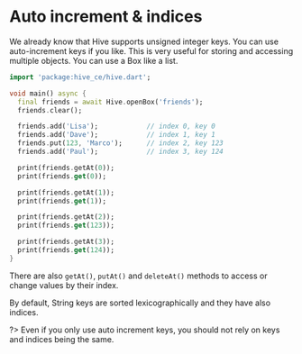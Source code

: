 # Auto increment & indices

We already know that Hive supports unsigned integer keys. You can use auto-increment keys if you like. This is very useful for storing and accessing multiple objects. You can use a Box like a list.

```dart
import 'package:hive_ce/hive.dart';

void main() async {
  final friends = await Hive.openBox('friends');
  friends.clear();

  friends.add('Lisa');            // index 0, key 0
  friends.add('Dave');            // index 1, key 1
  friends.put(123, 'Marco');      // index 2, key 123
  friends.add('Paul');            // index 3, key 124

  print(friends.getAt(0));
  print(friends.get(0));

  print(friends.getAt(1));
  print(friends.get(1));

  print(friends.getAt(2));
  print(friends.get(123));

  print(friends.getAt(3));
  print(friends.get(124));
}
```

There are also `getAt()`, `putAt()` and `deleteAt()` methods to access or change values by their index.

By default, String keys are sorted lexicographically and they have also indices.

?> Even if you only use auto increment keys, you should not rely on keys and indices being the same.
